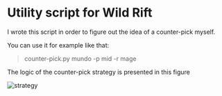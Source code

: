 # Utility script for Wild Rift

I wrote this script in order to figure out the idea of a counter-pick myself.

You can use it for example like that:
> counter-pick.py mundo -p mid -r mage

The logic of the counter-pick strategy is presented in this figure

![strategy](https://user-images.githubusercontent.com/1931537/171577861-82f6985f-f644-420e-9e96-f36e06109f67.jpg)
